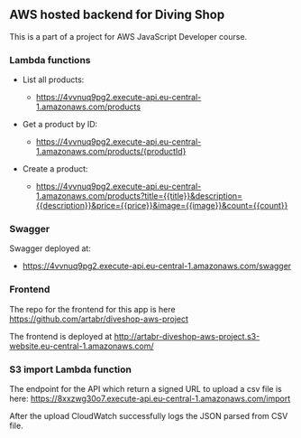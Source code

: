 ## AWS hosted backend for Diving Shop

This is a part of a project for AWS JavaScript Developer course.

### Lambda functions

- List all products:
  - https://4vvnuq9pg2.execute-api.eu-central-1.amazonaws.com/products


- Get a product by ID:
  - https://4vvnuq9pg2.execute-api.eu-central-1.amazonaws.com/products/{productId}


- Create a product:
  - https://4vvnuq9pg2.execute-api.eu-central-1.amazonaws.com/products?title={{title}}&description={{description}}&price={{price}}&image={{image}}&count={{count}}

### Swagger

Swagger deployed at:
- https://4vvnuq9pg2.execute-api.eu-central-1.amazonaws.com/swagger

### Frontend

The repo for the frontend for this app is here https://github.com/artabr/diveshop-aws-project

The frontend is deployed at http://artabr-diveshop-aws-project.s3-website.eu-central-1.amazonaws.com/

### S3 import Lambda function

The endpoint for the API which return a signed URL to upload a csv file is here: https://8xxzwg30o7.execute-api.eu-central-1.amazonaws.com/import

After the upload CloudWatch successfully logs the JSON parsed from CSV file.
